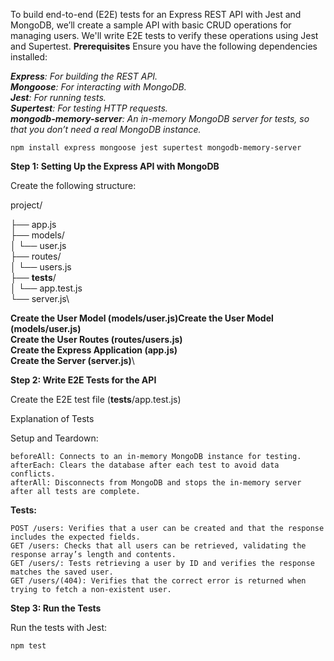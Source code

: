 To build end-to-end (E2E) tests for an Express REST API with Jest and MongoDB, we’ll create a sample API with basic CRUD operations for managing users. We'll write E2E tests to verify these operations using Jest and Supertest.
**Prerequisites**
Ensure you have the following dependencies installed:

_**Express**: For building the REST API._\
_**Mongoose**: For interacting with MongoDB._\
_**Jest**: For running tests._\
_**Supertest**: For testing HTTP requests._\
_**mongodb-memory-server**: An in-memory MongoDB server for tests, so that you don’t need a real MongoDB instance._

    npm install express mongoose jest supertest mongodb-memory-server

**Step 1: Setting Up the Express API with MongoDB**

Create the following structure:

project/

├── app.js\
├── models/\
│   └── user.js\
├── routes/\
│   └── users.js\
├── __tests__/\
│   └── app.test.js\
└── server.js\

**Create the User Model (models/user.js)Create the User Model (models/user.js)**\
**Create the User Routes (routes/users.js)**\
**Create the Express Application (app.js)**\
**Create the Server (server.js)**\

**Step 2: Write E2E Tests for the API**

Create the E2E test file (__tests__/app.test.js)

Explanation of Tests

Setup and Teardown:

    beforeAll: Connects to an in-memory MongoDB instance for testing.
    afterEach: Clears the database after each test to avoid data conflicts.
    afterAll: Disconnects from MongoDB and stops the in-memory server after all tests are complete.
**Tests:**

    POST /users: Verifies that a user can be created and that the response includes the expected fields.
    GET /users: Checks that all users can be retrieved, validating the response array’s length and contents.
    GET /users/: Tests retrieving a user by ID and verifies the response matches the saved user.
    GET /users/(404): Verifies that the correct error is returned when trying to fetch a non-existent user.
**Step 3: Run the Tests**

Run the tests with Jest:

    npm test
